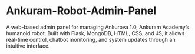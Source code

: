 # Ankuram-Robot-Admin-Panel
A web-based admin panel for managing Ankurova 1.0, Ankuram Academy’s humanoid robot. Built with Flask, MongoDB, HTML, CSS, and JS, it allows real-time control, chatbot monitoring, and system updates through an intuitive interface.
